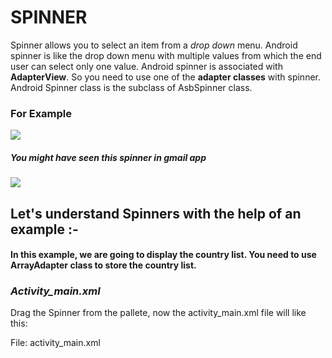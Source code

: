 # SPINNER
Spinner allows you to select an item from a _drop down_ menu.
Android spinner is like the drop down menu with multiple values from which the end user can select only one value.
Android spinner is associated with **AdapterView**. So you need to use one of the **adapter classes** with spinner.
Android Spinner class is the subclass of AsbSpinner class.

### For Example

 <img src= "http://3.bp.blogspot.com/-d1pt2GTOZ-I/UjxbCVF-rlI/AAAAAAABGPc/Ed43IyMjGSo/s1600/android-spinner-style-01.PNG">
 
 ##### You might have seen this spinner in gmail app
 
 <img src= "https://www.tutorialspoint.com/android/images/spinner11.jpg">
 
 ## Let's understand Spinners with the help of an example :-
 
 #### In this example, we are going to display the country list. You need to use **ArrayAdapter** class to store the country list.
 
### _Activity_main.xml_ 

Drag the Spinner from the pallete, now the activity_main.xml file will like this:

File: activity_main.xml
 
 
